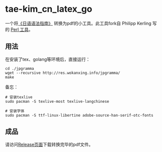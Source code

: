 # tae-kim_cn_latex_go

一个将[《日语语法指南》](http://res.wokanxing.info/jpgramma/) 转换为pdf的小工具。此工具fork自 Philipp Kerling 写的 [Perl 工具](https://github.com/bobbens/tae-kim_latex)。

## 用法
在安装了tex、golang等环境后，直接运行：
```
cd ./jpgramma
wget --recursive http://res.wokanxing.info/jpgramma/
make
```

备忘：

```
# 安装texlive
sudo pacman -S texlive-most texlive-langchinese

# 安装字体
sudo pacman -S ttf-linux-libertine adobe-source-han-serif-otc-fonts
```

## 成品

请访问[Release页面](https://github.com/jiangming1399/tae-kim_cn_latex_go/releases/latest)下载转换完毕的pdf文件。
